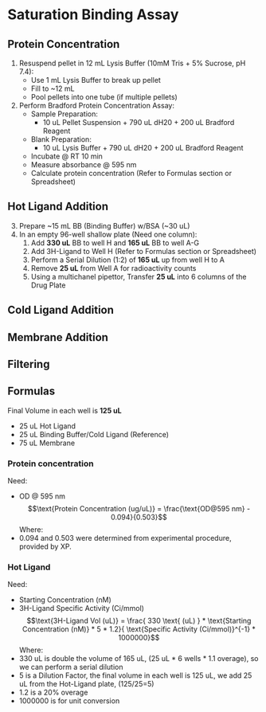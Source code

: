 # Saturation Binding Assay
## Protein Concentration
1. Resuspend pellet in 12 mL Lysis Buffer (10mM Tris + 5% Sucrose, pH 7.4):
    - Use 1 mL Lysis Buffer to break up pellet
    - Fill to ~12 mL
    - Pool pellets into one tube (if multiple pellets)
2. Perform Bradford Protein Concentration Assay:
    - Sample Preparation:
        - 10 uL Pellet Suspension + 790 uL dH20 + 200 uL Bradford Reagent
    - Blank Preparation:
        - 10 uL Lysis Buffer + 790 uL dH20 + 200 uL Bradford Reagent
    - Incubate @ RT 10 min
    - Measure absorbance @ 595 nm
    - Calculate protein concentration (Refer to Formulas section or Spreadsheet)

## Hot Ligand Addition
3. Prepare ~15 mL BB (Binding Buffer) w/BSA (~30 uL)
4. In an empty 96-well shallow plate (Need one column):
    1. Add **330 uL** BB to well H and **165 uL** BB to well A-G
    2. Add 3H-Ligand to Well H (Refer to Formulas section or Spreadsheet)
    3. Perform a Serial Dilution (1:2) of **165 uL** up from well H to A
    4. Remove **25 uL** from Well A for radioactivity counts
    5. Using a multichanel pipettor, Transfer **25 uL** into 6 columns of the Drug Plate

## Cold Ligand Addition

## Membrane Addition

## Filtering

## Formulas
Final Volume in each well is **125 uL**
- 25 uL Hot Ligand
- 25 uL Binding Buffer/Cold Ligand (Reference)
- 75 uL Membrane

### Protein concentration
Need:
- OD @ 595 nm
$$\text{Protein Concentration (ug/uL)} = \frac{\text{OD@595 nm} - 0.094}{0.503}$$
Where:
- 0.094 and 0.503 were determined from experimental procedure, provided by XP.

### Hot Ligand
Need:
- Starting Concentration (nM)
- 3H-Ligand Specific Activity (Ci/mmol)
$$\text{3H-Ligand Vol (uL)} = \frac{ 330 \text{ (uL) } * \text{Starting Concentration (nM)} * 5 * 1.2}{ \text{Specific Activity (Ci/mmol)}^{-1} * 1000000}$$
Where:
- 330 uL is double the volume of 165 uL, (25 uL * 6 wells * 1.1 overage), so we can perform a serial dilution
- 5 is a Dilution Factor, the final volume in each well is 125 uL, we add 25 uL from the Hot-Ligand plate, (125/25=5)
- 1.2 is a 20% overage
- 1000000 is for unit conversion